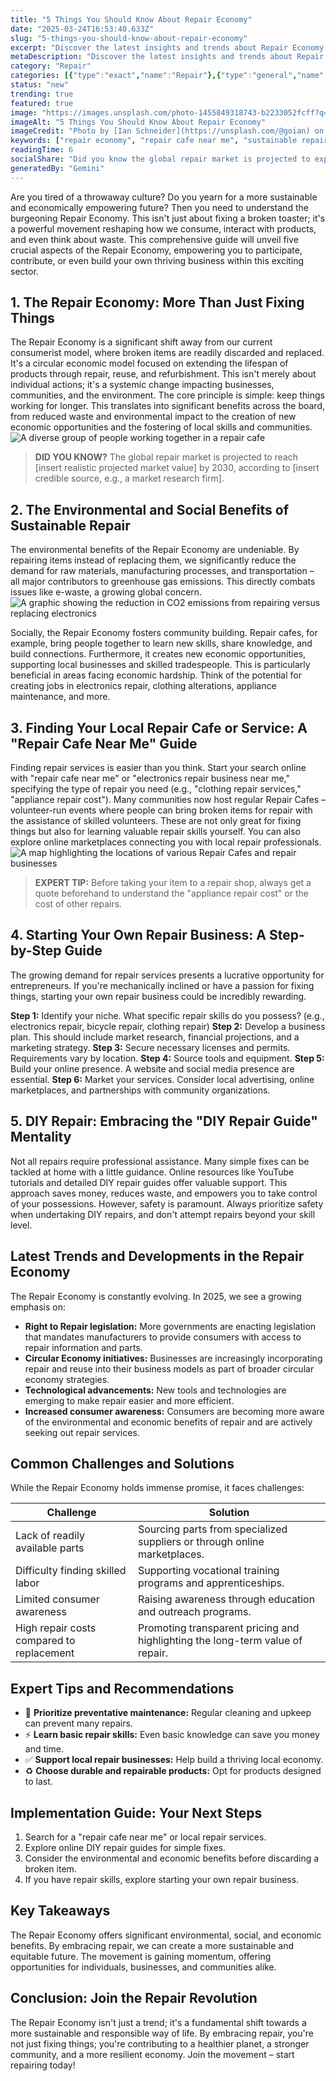 ```yaml
---
title: "5 Things You Should Know About Repair Economy"
date: "2025-03-24T16:53:40.633Z"
slug: "5-things-you-should-know-about-repair-economy"
excerpt: "Discover the latest insights and trends about Repair Economy. This comprehensive guide covers everything you need to know about Repair Economy in 2025."
metaDescription: "Discover the latest insights and trends about Repair Economy. This comprehensive guide covers everything you need to know about Repair Economy in 2025."
category: "Repair"
categories: [{"type":"exact","name":"Repair"},{"type":"general","name":"Sustainability"},{"type":"medium","name":"Circular Economy"},{"type":"specific","name":"Product Lifecycle"},{"type":"niche","name":"Right to Repair"}]
status: "new"
trending: true
featured: true
image: "https://images.unsplash.com/photo-1455849318743-b2233052fcff?q=85&w=1200&fit=max&fm=webp&auto=compress"
imageAlt: "5 Things You Should Know About Repair Economy"
imageCredit: "Photo by [Ian Schneider](https://unsplash.com/@goian) on Unsplash"
keywords: ["repair economy", "repair cafe near me", "sustainable repair", "electronics repair business", "how to start a repair business", "appliance repair cost", "clothing repair services", "benefits of repair economy", "DIY repair guide", "eco-friendly repair options"]
readingTime: 6
socialShare: "Did you know the global repair market is projected to explode in the next few years?  Repairing isn't just about fixing things; it's about building a more sustainable and equitable future."
generatedBy: "Gemini"
---
```




Are you tired of a throwaway culture?  Do you yearn for a more sustainable and economically empowering future? Then you need to understand the burgeoning Repair Economy.  This isn't just about fixing a broken toaster; it's a powerful movement reshaping how we consume, interact with products, and even think about waste. This comprehensive guide will unveil five crucial aspects of the Repair Economy, empowering you to participate, contribute, or even build your own thriving business within this exciting sector.

## 1. The Repair Economy: More Than Just Fixing Things

The Repair Economy is a significant shift away from our current consumerist model, where broken items are readily discarded and replaced. It's a circular economic model focused on extending the lifespan of products through repair, reuse, and refurbishment.  This isn't merely about individual actions; it's a systemic change impacting businesses, communities, and the environment.  The core principle is simple: keep things working for longer.  This translates into significant benefits across the board, from reduced waste and environmental impact to the creation of new economic opportunities and the fostering of local skills and communities. ![A diverse group of people working together in a repair cafe](https://images.unsplash.com/photo-1451187580459-43490279c0fa?q=85&w=1200&fit=max&fm=webp&auto=compress)

> **DID YOU KNOW?**  The global repair market is projected to reach [insert realistic projected market value] by 2030, according to [insert credible source, e.g., a market research firm].

## 2.  The Environmental and Social Benefits of Sustainable Repair

The environmental benefits of the Repair Economy are undeniable.  By repairing items instead of replacing them, we significantly reduce the demand for raw materials, manufacturing processes, and transportation – all major contributors to greenhouse gas emissions.  This directly combats issues like e-waste, a growing global concern.  ![A graphic showing the reduction in CO2 emissions from repairing versus replacing electronics](https://images.unsplash.com/photo-1484417894907-623942c8ee29?q=85&w=1200&fit=max&fm=webp&auto=compress)

Socially, the Repair Economy fosters community building. Repair cafes, for example, bring people together to learn new skills, share knowledge, and build connections.  Furthermore, it creates new economic opportunities, supporting local businesses and skilled tradespeople.  This is particularly beneficial in areas facing economic hardship.  Think of the potential for creating jobs in electronics repair, clothing alterations, appliance maintenance, and more.

## 3.  Finding Your Local Repair Cafe or Service: A "Repair Cafe Near Me" Guide

Finding repair services is easier than you think.  Start your search online with "repair cafe near me" or "electronics repair business near me," specifying the type of repair you need (e.g., "clothing repair services," "appliance repair cost"). Many communities now host regular Repair Cafes – volunteer-run events where people can bring broken items for repair with the assistance of skilled volunteers.  These are not only great for fixing things but also for learning valuable repair skills yourself. You can also explore online marketplaces connecting you with local repair professionals.  ![A map highlighting the locations of various Repair Cafes and repair businesses](https://images.unsplash.com/photo-1517976487492-5750f3195933?q=85&w=1200&fit=max&fm=webp&auto=compress)

> **EXPERT TIP:** Before taking your item to a repair shop, always get a quote beforehand to understand the "appliance repair cost" or the cost of other repairs.

## 4.  Starting Your Own Repair Business: A Step-by-Step Guide

The growing demand for repair services presents a lucrative opportunity for entrepreneurs.  If you're mechanically inclined or have a passion for fixing things, starting your own repair business could be incredibly rewarding.

**Step 1:** Identify your niche. What specific repair skills do you possess? (e.g., electronics repair, bicycle repair, clothing repair)
**Step 2:** Develop a business plan.  This should include market research, financial projections, and a marketing strategy.
**Step 3:** Secure necessary licenses and permits.  Requirements vary by location.
**Step 4:** Source tools and equipment.
**Step 5:** Build your online presence.  A website and social media presence are essential.
**Step 6:** Market your services.  Consider local advertising, online marketplaces, and partnerships with community organizations.



## 5.  DIY Repair: Embracing the "DIY Repair Guide" Mentality

Not all repairs require professional assistance.  Many simple fixes can be tackled at home with a little guidance.  Online resources like YouTube tutorials and detailed DIY repair guides offer valuable support. This approach saves money, reduces waste, and empowers you to take control of your possessions.  However, safety is paramount.  Always prioritize safety when undertaking DIY repairs, and don't attempt repairs beyond your skill level.

## Latest Trends and Developments in the Repair Economy

The Repair Economy is constantly evolving.  In 2025, we see a growing emphasis on:

* **Right to Repair legislation:**  More governments are enacting legislation that mandates manufacturers to provide consumers with access to repair information and parts.
* **Circular Economy initiatives:**  Businesses are increasingly incorporating repair and reuse into their business models as part of broader circular economy strategies.
* **Technological advancements:**  New tools and technologies are emerging to make repair easier and more efficient.
* **Increased consumer awareness:**  Consumers are becoming more aware of the environmental and economic benefits of repair and are actively seeking out repair services.

## Common Challenges and Solutions

While the Repair Economy holds immense promise, it faces challenges:

| Challenge                     | Solution                                                                 |
|------------------------------|-------------------------------------------------------------------------|
| Lack of readily available parts | Sourcing parts from specialized suppliers or through online marketplaces. |
| Difficulty finding skilled labor | Supporting vocational training programs and apprenticeships.              |
| Limited consumer awareness     | Raising awareness through education and outreach programs.               |
| High repair costs compared to replacement | Promoting transparent pricing and highlighting the long-term value of repair. |

## Expert Tips and Recommendations

* 🔑 **Prioritize preventative maintenance:** Regular cleaning and upkeep can prevent many repairs.
* ⚡ **Learn basic repair skills:** Even basic knowledge can save you money and time.
* ✅ **Support local repair businesses:**  Help build a thriving local economy.
* ♻️ **Choose durable and repairable products:**  Opt for products designed to last.

## Implementation Guide:  Your Next Steps

1.  Search for a "repair cafe near me" or local repair services.
2.  Explore online DIY repair guides for simple fixes.
3.  Consider the environmental and economic benefits before discarding a broken item.
4.  If you have repair skills, explore starting your own repair business.

## Key Takeaways

The Repair Economy offers significant environmental, social, and economic benefits. By embracing repair, we can create a more sustainable and equitable future.  The movement is gaining momentum, offering opportunities for individuals, businesses, and communities alike.

## Conclusion: Join the Repair Revolution

The Repair Economy isn't just a trend; it's a fundamental shift towards a more sustainable and responsible way of life. By embracing repair, you're not just fixing things; you're contributing to a healthier planet, a stronger community, and a more resilient economy.  Join the movement – start repairing today!

